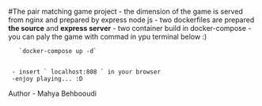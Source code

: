  #The pair matching game project 
     - the dimension of the game is served from nginx and prepared by express node js
     - two dockerfiles are prepared **the source** and **express server**
     - two container build in docker-compose 
     - you can paly the game with commad in ypu terminal below :)
       
       `docker-compose up -d`
       
       
     - insert ` localhost:808 ` in your browser
     -enjoy playing... :D


Author - Mahya Behbooudi 
